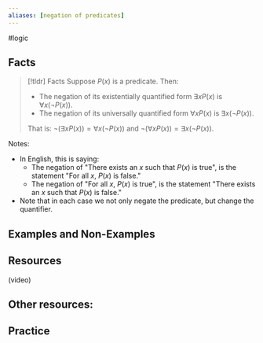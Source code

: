 ```yaml
---
aliases: [negation of predicates]
--- 
```


#logic 

## Facts 

> [!tldr] Facts
> Suppose $P(x)$ is a predicate. Then: 
> - The negation of its existentially quantified form $\exists x P(x)$ is $\forall x (\neg P(x))$. 
> - The negation of its universally quantified form $\forall x P(x)$ is $\exists x (\neg P(x))$. 
> 
> That is: $\neg (\exists x P(x)) = \forall x (\neg P(x))$ and $\neg (\forall x P(x)) = \exists x (\neg P(x))$. 

Notes: 
- In English, this is saying: 
	- The negation of "There exists an $x$ such that $P(x)$ is true", is the statement "For all $x$, $P(x)$ is false."
	- The negation of "For all $x$, $P(x)$ is true", is the statement "There exists an $x$ such that $P(x)$ is false."
- Note that in each case we not only negate the predicate, but change the quantifier. 

## Examples and Non-Examples

## Resources 

(video)

Other resources: 
- 

## Practice 
